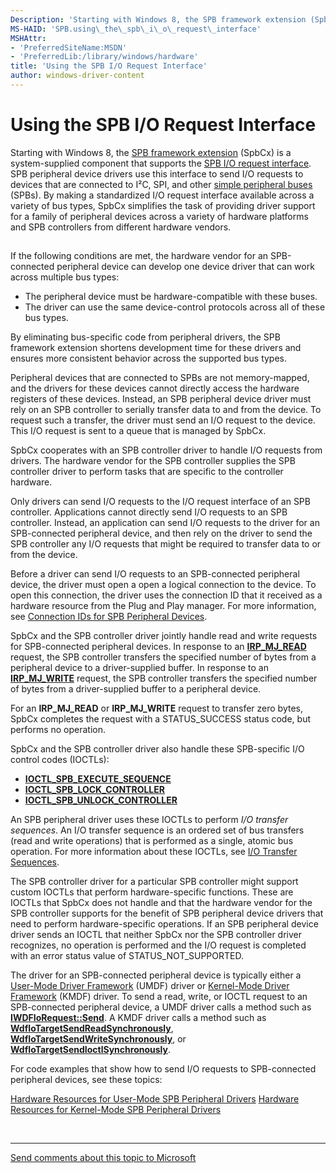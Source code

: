 ```yaml
---
Description: 'Starting with Windows 8, the SPB framework extension (SpbCx) is a system-supplied component that supports the SPB I/O request interface.'
MS-HAID: 'SPB.using\_the\_spb\_i\_o\_request\_interface'
MSHAttr:
- 'PreferredSiteName:MSDN'
- 'PreferredLib:/library/windows/hardware'
title: 'Using the SPB I/O Request Interface'
author: windows-driver-content
---
```


# Using the SPB I/O Request Interface


Starting with Windows 8, the [SPB framework extension](buses.spb_framework_extension) (SpbCx) is a system-supplied component that supports the [SPB I/O request interface](buses.spb_i_o_request_interface). SPB peripheral device drivers use this interface to send I/O requests to devices that are connected to I²C, SPI, and other [simple peripheral buses](buses.simple_peripheral_buses) (SPBs). By making a standardized I/O request interface available across a variety of bus types, SpbCx simplifies the task of providing driver support for a family of peripheral devices across a variety of hardware platforms and SPB controllers from different hardware vendors.

## <a href="" id="using-spb-io-request-interface"></a>


If the following conditions are met, the hardware vendor for an SPB-connected peripheral device can develop one device driver that can work across multiple bus types:

-   The peripheral device must be hardware-compatible with these buses.
-   The driver can use the same device-control protocols across all of these bus types.

By eliminating bus-specific code from peripheral drivers, the SPB framework extension shortens development time for these drivers and ensures more consistent behavior across the supported bus types.

Peripheral devices that are connected to SPBs are not memory-mapped, and the drivers for these devices cannot directly access the hardware registers of these devices. Instead, an SPB peripheral device driver must rely on an SPB controller to serially transfer data to and from the device. To request such a transfer, the driver must send an I/O request to the device. This I/O request is sent to a queue that is managed by SpbCx.

SpbCx cooperates with an SPB controller driver to handle I/O requests from drivers. The hardware vendor for the SPB controller supplies the SPB controller driver to perform tasks that are specific to the controller hardware.

Only drivers can send I/O requests to the I/O request interface of an SPB controller. Applications cannot directly send I/O requests to an SPB controller. Instead, an application can send I/O requests to the driver for an SPB-connected peripheral device, and then rely on the driver to send the SPB controller any I/O requests that might be required to transfer data to or from the device.

Before a driver can send I/O requests to an SPB-connected peripheral device, the driver must open a open a logical connection to the device. To open this connection, the driver uses the connection ID that it received as a hardware resource from the Plug and Play manager. For more information, see [Connection IDs for SPB Peripheral Devices](buses.connection_ids_for_spb_connected_peripheral_devices).

SpbCx and the SPB controller driver jointly handle read and write requests for SPB-connected peripheral devices. In response to an [**IRP\_MJ\_READ**](serports.irp_mj_read__serial_) request, the SPB controller transfers the specified number of bytes from a peripheral device to a driver-supplied buffer. In response to an [**IRP\_MJ\_WRITE**](serports.irp_mj_write__serial_) request, the SPB controller transfers the specified number of bytes from a driver-supplied buffer to a peripheral device.

For an **IRP\_MJ\_READ** or **IRP\_MJ\_WRITE** request to transfer zero bytes, SpbCx completes the request with a STATUS\_SUCCESS status code, but performs no operation.

SpbCx and the SPB controller driver also handle these SPB-specific I/O control codes (IOCTLs):

-   [**IOCTL\_SPB\_EXECUTE\_SEQUENCE**](buses.ioctl_spb_execute_sequence)
-   [**IOCTL\_SPB\_LOCK\_CONTROLLER**](buses.ioctl_spb_lock_controller)
-   [**IOCTL\_SPB\_UNLOCK\_CONTROLLER**](buses.ioctl_spb_unlock_controller)

An SPB peripheral driver uses these IOCTLs to perform *I/O transfer sequences*. An I/O transfer sequence is an ordered set of bus transfers (read and write operations) that is performed as a single, atomic bus operation. For more information about these IOCTLs, see [I/O Transfer Sequences](buses.i_o_transfer_sequences).

The SPB controller driver for a particular SPB controller might support custom IOCTLs that perform hardware-specific functions. These are IOCTLs that SpbCx does not handle and that the hardware vendor for the SPB controller supports for the benefit of SPB peripheral device drivers that need to perform hardware-specific operations. If an SPB peripheral device driver sends an IOCTL that neither SpbCx nor the SPB controller driver recognizes, no operation is performed and the I/O request is completed with an error status value of STATUS\_NOT\_SUPPORTED.

The driver for an SPB-connected peripheral device is typically either a [User-Mode Driver Framework](umdf.overview_of_the_umdf) (UMDF) driver or [Kernel-Mode Driver Framework](kmdf.kernel_mode_driver_framework_overview) (KMDF) driver. To send a read, write, or IOCTL request to an SPB-connected peripheral device, a UMDF driver calls a method such as [**IWDFIoRequest::Send**](umdf.iwdfiorequest_send). A KMDF driver calls a method such as [**WdfIoTargetSendReadSynchronously**](kmdf.wdfiotargetsendreadsynchronously), [**WdfIoTargetSendWriteSynchronously**](kmdf.wdfiotargetsendwritesynchronously), or [**WdfIoTargetSendIoctlSynchronously**](kmdf.wdfiotargetsendioctlsynchronously).

For code examples that show how to send I/O requests to SPB-connected peripheral devices, see these topics:

[Hardware Resources for User-Mode SPB Peripheral Drivers](buses.hardware_resources_for_user_mode_spb_peripheral_drivers)
[Hardware Resources for Kernel-Mode SPB Peripheral Drivers](buses.hardware_resources_for_kernel_mode_spb_peripheral_drivers)
 

 


--------------------
[Send comments about this topic to Microsoft](mailto:wsddocfb@microsoft.com?subject=Documentation%20feedback%20%5BSPB\buses%5D:%20Using%20the%20SPB%20I/O%20Request%20Interface%20%20RELEASE:%20%286/1/2016%29&body=%0A%0APRIVACY%20STATEMENT%0A%0AWe%20use%20your%20feedback%20to%20improve%20the%20documentation.%20We%20don't%20use%20your%20email%20address%20for%20any%20other%20purpose,%20and%20we'll%20remove%20your%20email%20address%20from%20our%20system%20after%20the%20issue%20that%20you're%20reporting%20is%20fixed.%20While%20we're%20working%20to%20fix%20this%20issue,%20we%20might%20send%20you%20an%20email%20message%20to%20ask%20for%20more%20info.%20Later,%20we%20might%20also%20send%20you%20an%20email%20message%20to%20let%20you%20know%20that%20we've%20addressed%20your%20feedback.%0A%0AFor%20more%20info%20about%20Microsoft's%20privacy%20policy,%20see%20http://privacy.microsoft.com/en-us/default.aspx. "Send comments about this topic to Microsoft")


